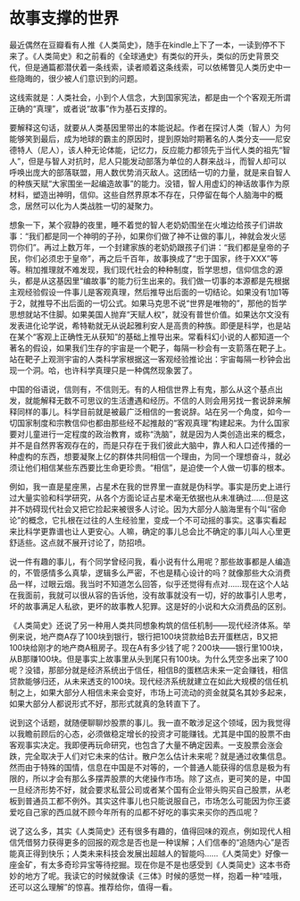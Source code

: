 # 故事支撑的世界

最近偶然在豆瓣看有人推《人类简史》，随手在kindle上下了一本，一读到停不下来了。《人类简史》和之前看的《全球通史》有类似的开头，类似的历史背景交代，但是通篇都潜伏着一条线索，读者顺着这条线索，可以依稀瞥见人类历史中一些隐晦的，很少被人们意识到的问题。

这线索就是：人类社会，小到个人信念，大到国家宪法，都是由一个个客观无所谓正确的“真理”，或者说“故事”作为基石支撑的。

要解释这句话，就要从人类基因里带出的本能说起。作者在探讨人类（智人）为何能够笑到最后，成为地球的霸主的原因时，提到原始时期著名的人类分支——尼安德特人（尼人），该人种无论体能，记忆力，反应能力都领先于当代人类的祖先“智人”，但是与智人对抗时，尼人只能发动部落为单位的人群来战斗，而智人却可以呼唤出庞大的部落联盟，用人数优势消灭敌人。这团结一切的力量，就是来自智人的种族天赋“大家围坐一起编造故事”的能力。没错，智人用虚幻的神话故事作为原材料，塑造出神明，信仰。这些自然界原本不存在，只停留在每个人脑海中的概念，居然可以化为人类战胜一切的凝聚力。

想象一下，某个寂静的夜里，睡不着觉的智人老奶奶围坐在火堆边给孩子们讲故事：“我们都是同一个神明的子孙，如果你们做了神不让做的事儿，神就会发火惩罚你们”。再过上数万年，一个封建家族的老奶奶跟孩子们讲：“我们都是皇帝的子民，你们必须忠于皇帝”，再之后千百年，故事换成了“忠于国家，终于XXX”等等。稍加推理就不难发现，我们现代社会的种种制度，哲学思想，信仰信念的源头，都是从这基因里“编故事”的能力衍生出来的。我们做一切事的本源都是先根据主观经验假设一件事儿是客观真理，然后推导出后面的一切结论。如果没有1加1等于2，就推导不出后面的一切公式。如果马克思不说“世界是唯物的”，那他的哲学思想就站不住脚。如果美国人抛弃“天赋人权”，就没有普世价值。如果达尔文没有发表进化论学说，希特勒就无从说起雅利安人是高贵的种族。即便是科学，也是站在某个“客观上正确性无从获知”的基础上推导出来。常看科幻小说的人都知道一个著名的假设，如果我们生存的宇宙是一个靶子，每隔一秒会有一支箭落在靶子上。站在靶子上观测宇宙的人类科学家根据这一客观经验推论出：宇宙每隔一秒钟会出现一个洞。哈，也许科学真理只是一种偶然现象罢了。

中国的俗语说，信则有，不信则无。有的人相信世界上有鬼，那么从这个基点出发，就能解释无数不可思议的生活遭遇和经历。不信的人则会用另找一套说辞来解释同样的事儿。科学目前就是被最广泛相信的一套说辞。站在另一个角度，如今一切国家制度和宗教信仰也都由那些经不起推敲的“客观真理”构建起来。为什么国家要对儿童进行一定程度的政治教育，或称“洗脑”，就是因为人类创造出来的概念，并不是自然界客观存在的，而是只存在于我们彼此大脑中，靠人和人口述传播的一种虚构的东西，想要凝聚上亿的群体共同相信一个理由，为同一个理想奋斗，就必须让他们相信某些东西要比生命更珍贵。“相信”，是迫使一个人做一切事的根本。

例如，我一直是星座黑，占星术在我的世界里一直就是伪科学。事实是历史上进行过大量实验和科学研究，从各个方面论证占星术毫无依据也从未准确过……但是这并不妨碍现代社会又把它捡起来被很多人讨论。因为大部分人脑海里有个叫“宿命论”的概念，它扎根在过往的人生经验里，变成一个不可动摇的事实。这事实看起来比科学更靠谱也让人更安心。人嘛，确定的事儿总会比不确定的事儿叫人心里更舒适些。这点就不展开讨论了，防招喷。

说一件有趣的事儿，有个同学曾经问我，看小说有什么用呢？那些故事都是人编造的，不管感情多么真挚，逻辑多么严密，不也是精心设计的吗？就像那些大众消费品一样，过眼云烟。我当时不知道怎么回答，似乎还觉得有点对……现在这个人站在我面前，我就可以很从容的告诉他，没有故事就没有一切，好的故事引人思考，坏的故事满足人私欲，更坏的故事教人犯罪。这是好的小说和大众消费品的区别。

《人类简史》还说了另一种用人类共同想象构筑的信任机制——现代经济体系。举例来说，地产商A存了100块到银行，银行把100块贷款给B去开蛋糕店，B又把100块给刚才的地产商A租房子。现在A有多少钱了呢？200块——银行里100块，从B那赚100块。但是事实上故事里从头到尾只有100块。为什么凭空多出来了100呢？没错，那部分就是经济系统出于信任，相信B的蛋糕店未来一定会赚钱，相信贷款能够归还，从未来透支的100块。现代经济系统就建立在如此大规模的信任机制之上，如果大部分人相信未来会变好，市场上可流动的资金就莫名其妙多起来，如果大部分人都说形式不好，那形式就真的急转直下了。

说到这个话题，就随便聊聊炒股票的事儿。我一直不敢涉足这个领域，因为我觉得以我瞻前顾后的心态，必须做稳定增长的投资才可能赚钱。尤其是中国的股票不由客观事实决定。我即便再玩命研究，也包含了大量不确定因素。一支股票会涨会跌，完全取决于人们对它未来的估计。散户怎么估计未来呢？就是通过收集信息。然而由于特殊的国情，信息在中国是不对等的，一个普通人能获得的信息是极为有限的，所以才会有那么多摆弄股票的大佬操作市场。除了这点，更可笑的是，中国一旦经济形势不好，就会要求私营公司或者某个国有企业带头购买自己股票，从老板到普通员工都不例外。其实这件事儿也只能说服自己，市场怎么可能因为你王婆爱吃自己家的西瓜就不顾今年所有的瓜都不好吃的事实来买你的西瓜呢？

说了这么多，其实《人类简史》还有很多有趣的，值得回味的观点，例如现代人相信凭借努力获得更多的回报的观念是否也是一种误解；人们信奉的“追随内心”是否能真正得到快乐；人类未来科技会发展出超越人的智能吗……《人类简史》好像一座金矿，有太多奇珍异宝等待挖掘。现在你是不是也感受到《人类简史》这本书奇妙的地方了呢。我读它的时候就像读《三体》时候的感觉一样，抱着一种“哇哦，还可以这么理解”的惊喜。推荐给你，值得一看。
